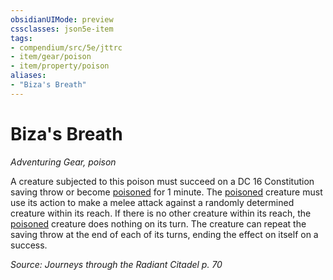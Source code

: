 ```yaml
---
obsidianUIMode: preview
cssclasses: json5e-item
tags:
- compendium/src/5e/jttrc
- item/gear/poison
- item/property/poison
aliases: 
- "Biza's Breath"
---
```

# Biza's Breath
*Adventuring Gear, poison*  


A creature subjected to this poison must succeed on a DC 16 Constitution saving throw or become [poisoned](/Systems/5e/rules/conditions.md#poisoned) for 1 minute. The [poisoned](/Systems/5e/rules/conditions.md#poisoned) creature must use its action to make a melee attack against a randomly determined creature within its reach. If there is no other creature within its reach, the [poisoned](/Systems/5e/rules/conditions.md#poisoned) creature does nothing on its turn. The creature can repeat the saving throw at the end of each of its turns, ending the effect on itself on a success.

*Source: Journeys through the Radiant Citadel p. 70*